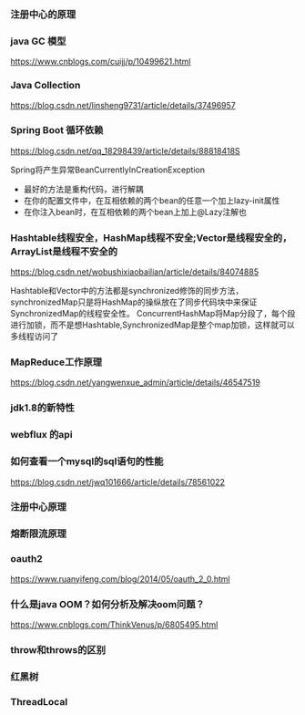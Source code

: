### 注册中心的原理

### java GC 模型 
https://www.cnblogs.com/cuijj/p/10499621.html

### Java Collection
https://blog.csdn.net/linsheng9731/article/details/37496957

### Spring Boot 循环依赖
https://blog.csdn.net/qq_18298439/article/details/88818418S

Spring将产生异常BeanCurrentlyInCreationException

- 最好的方法是重构代码，进行解耦
- 在你的配置文件中，在互相依赖的两个bean的任意一个加上lazy-init属性
- 在你注入bean时，在互相依赖的两个bean上加上@Lazy注解也

### Hashtable线程安全，HashMap线程不安全;Vector是线程安全的，ArrayList是线程不安全的
https://blog.csdn.net/wobushixiaobailian/article/details/84074885

Hashtable和Vector中的方法都是synchronized修饰的同步方法，
synchronizedMap只是将HashMap的操纵放在了同步代码块中来保证SynchronizedMap的线程安全性。
ConcurrentHashMap将Map分段了，每个段进行加锁，而不是想Hashtable,SynchronizedMap是整个map加锁，这样就可以多线程访问了

### MapReduce工作原理
https://blog.csdn.net/yangwenxue_admin/article/details/46547519

### jdk1.8的新特性

### webflux 的api

### 如何查看一个mysql的sql语句的性能
https://blog.csdn.net/jwq101666/article/details/78561022

### 注册中心原理

### 熔断限流原理

### oauth2
https://www.ruanyifeng.com/blog/2014/05/oauth_2_0.html

### 什么是java OOM？如何分析及解决oom问题？
https://www.cnblogs.com/ThinkVenus/p/6805495.html

### throw和throws的区别

### 红黑树

### ThreadLocal


